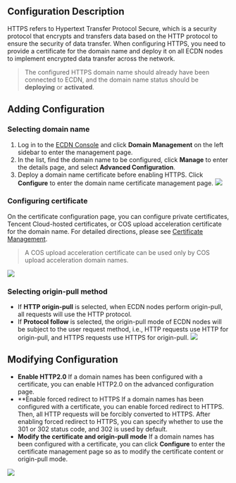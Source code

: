 ## Configuration Description
HTTPS refers to Hypertext Transfer Protocol Secure, which is a security protocol that encrypts and transfers data based on the HTTP protocol to ensure the security of data transfer. When configuring HTTPS, you need to provide a certificate for the domain name and deploy it on all ECDN nodes to implement encrypted data transfer across the network.

>The configured HTTPS domain name should already have been connected to ECDN, and the domain name status should be **deploying** or **activated**.

## Adding Configuration
### Selecting domain name
1. Log in to the [ECDN Console](https://console.cloud.tencent.com/dsa) and click **Domain Management** on the left sidebar to enter the management page.
2. In the list, find the domain name to be configured, click **Manage** to enter the details page, and select **Advanced Configuration**.  
3. Deploy a domain name certificate before enabling HTTPS. Click **Configure** to enter the domain name certificate management page.
![](https://main.qcloudimg.com/raw/441561cbc2814c4c0e4591bc8137dd51.png)

### Configuring certificate
On the certificate configuration page, you can configure private certificates, Tencent Cloud-hosted certificates, or COS upload acceleration certificate for the domain name. For detailed directions, please see [Certificate Management](https://cloud.tencent.com/document/product/570/10366).
>A COS upload acceleration certificate can be used only by COS upload acceleration domain names.

![](https://main.qcloudimg.com/raw/82afd07692aa03f201bcc8deddd53fc3.png)

### Selecting origin-pull method
- If **HTTP origin-pull** is selected, when ECDN nodes perform origin-pull, all requests will use the HTTP protocol.  
- If **Protocol follow** is selected, the origin-pull mode of ECDN nodes will be subject to the user request method, i.e., HTTP requests use HTTP for origin-pull, and HTTPS requests use HTTPS for origin-pull.
![](https://main.qcloudimg.com/raw/7113437a1f2002e12829ad8137159e00.png)

## Modifying Configuration
- **Enable HTTP2.0**
If a domain names has been configured with a certificate, you can enable HTTP2.0 on the advanced configuration page.
- **Enable forced redirect to HTTPS
If a domain names has been configured with a certificate, you can enable forced redirect to HTTPS. Then, all HTTP requests will be forcibly converted to HTTPS.
After enabling forced redirect to HTTPS, you can specify whether to use the 301 or 302 status code, and 302 is used by default.
- **Modify the certificate and origin-pull mode**
If a domain names has been configured with a certificate, you can click **Configure** to enter the certificate management page so as to modify the certificate content or origin-pull mode.

![](https://main.qcloudimg.com/raw/72bf6abf5f2a83f0773a31f5a78d20ba.png)
